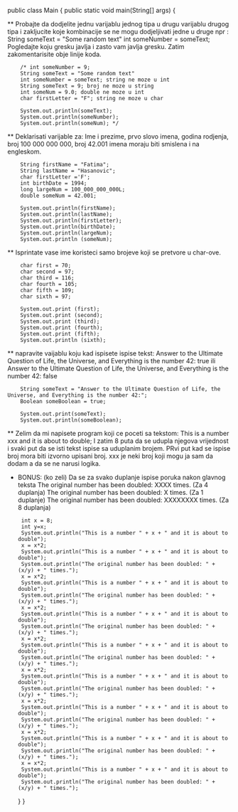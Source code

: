 public class Main {
public static void main(String[] args) {

** Probajte da dodjelite jednu varijablu jednog tipa u drugu varijablu drugog tipa i zakljucite koje kombinacije se ne mogu dodjeljivati jedne u druge npr :
String someText = "Some random text"
int someNumber = someText;
Pogledajte koju gresku javlja i zasto vam javlja gresku.
Zatim zakomentarisite obje linije koda.

        /* int someNumber = 9;
        String someText = "Some random text"
        int someNumber = someText; string ne moze u int
        String someText = 9; broj ne moze u string
        int someNum = 9.0; double ne moze u int
        char firstLetter = "F"; string ne moze u char

        System.out.println(someText);
        System.out.println(someNumber);
        System.out.println(someNum); */

** Deklarisati varijable za: Ime i prezime, prvo slovo imena, godina rodjenja, broj 100 000 000 000, broj 42.001
imena moraju biti smislena i na engleskom.

        String firstName = "Fatima";
        String lastName = "Hasanovic";
        char firstLetter ='F';
        int birthDate = 1994;
        long largeNum = 100_000_000_000L;
        double someNum = 42.001;

        System.out.println(firstName);
        System.out.println(lastName);
        System.out.println(firstLetter);
        System.out.println(birthDate);
        System.out.println(largeNum);
        System.out.println (someNum);

** Isprintate vase ime koristeci samo brojeve  koji se pretvore u char-ove.

        char first = 70;
        char second = 97;
        char third = 116;
        char fourth = 105;
        char fifth = 109;
        char sixth = 97;

        System.out.print (first);
        System.out.print (second);
        System.out.print (third);
        System.out.print (fourth);
        System.out.print (fifth);
        System.out.println (sixth);

** napravite vaijablu koju kad ispisete ispise tekst:
Answer to the Ultimate Question of Life, the Universe, and Everything is the number 42: true
ili
Answer to the Ultimate Question of Life, the Universe, and Everything is the number 42: false

        String someText = "Answer to the Ultimate Question of Life, the Universe, and Everything is the number 42:";
        Boolean someBoolean = true;

        System.out.print(someText);
        System.out.println(someBoolean);



** Zelim da mi napisete program koji ce poceti sa tekstom:
This is a number xxx and it is about to double;
I zatim 8 puta da se udupla njegova vrijednost i svaki put da se isti tekst ispise
sa uduplanim brojem. PRvi put kad se ispise broj mora biti izvorno upisani broj.
xxx je neki broj koji mogu ja sam da dodam a da se ne narusi logika.
 + BONUS: (ko zeli)
Da se za svako duplanje ispise poruka nakon glavnog teksta
The original number has been doubled: XXXX times. (Za 4 duplanja)
The original number has been doubled: X times. (Za 1 duplanje)
The original number has been doubled: XXXXXXXX times. (Za 8 duplanja)

        int x = 8;
        int y=x;
        System.out.println("This is a number " + x + " and it is about to double");
        x = x*2;
        System.out.println("This is a number " + x + " and it is about to double");
        System.out.println("The original number has been doubled: " + (x/y) + " times.");
        x = x*2;
        System.out.println("This is a number " + x + " and it is about to double");
        System.out.println("The original number has been doubled: " + (x/y) + " times.");
        x = x*2;
        System.out.println("This is a number " + x + " and it is about to double");
        System.out.println("The original number has been doubled: " + (x/y) + " times.");
        x = x*2;
        System.out.println("This is a number " + x + " and it is about to double");
        System.out.println("The original number has been doubled: " + (x/y) + " times.");
        x = x*2;
        System.out.println("This is a number " + x + " and it is about to double");
        System.out.println("The original number has been doubled: " + (x/y) + " times.");
        x = x*2;
        System.out.println("This is a number " + x + " and it is about to double");
        System.out.println("The original number has been doubled: " + (x/y) + " times.");
        x = x*2;
        System.out.println("This is a number " + x + " and it is about to double");
        System.out.println("The original number has been doubled: " + (x/y) + " times.");
        x = x*2;
        System.out.println("This is a number " + x + " and it is about to double");
        System.out.println("The original number has been doubled: " + (x/y) + " times.");

    }
}